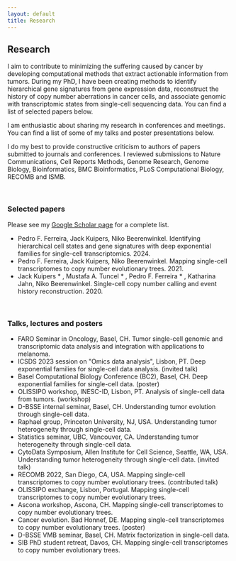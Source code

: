 ```yaml
---
layout: default
title: Research
---
```


## Research

I aim to contribute to minimizing the suffering caused by cancer by developing computational methods that extract actionable information from tumors. During my PhD, I have been creating methods to identify hierarchical gene signatures from gene expression data, reconstruct the history of copy number aberrations in cancer cells, and associate genomic with transcriptomic states from single-cell sequencing data. You can find a list of selected papers below. 

I am enthusiastic about sharing my research in conferences and meetings. You can find a list of some of my talks and poster presentations below.

I do my best to provide constructive criticism to authors of papers submitted to journals and conferences. I reviewed submissions to Nature Communications, Cell Reports Methods, Genome Research, Genome Biology, Bioinformatics, BMC Bioinformatics, PLoS Computational Biology, RECOMB and ISMB.

<br>

### Selected papers
Please see my [Google Scholar page](https://scholar.google.com/citations?hl=en&user=wBVuepgAAAAJ&view_op=list_works&sortby=pubdate) for a complete list.
* Pedro F. Ferreira, Jack Kuipers, Niko Beerenwinkel. Identifying hierarchical cell states and gene signatures with deep exponential families for single-cell transcriptomics. 2024.
* Pedro F. Ferreira, Jack Kuipers, Niko Beerenwinkel. Mapping single-cell transcriptomes to copy number evolutionary trees. 2021.
* Jack Kuipers * , Mustafa A. Tuncel * , Pedro F. Ferreira * , Katharina Jahn, Niko Beerenwinkel. Single-cell copy number calling and event history reconstruction. 2020.

<br>

### Talks, lectures and posters
* FARO Seminar in Oncology, Basel, CH. Tumor single-cell genomic and transcriptomic data analysis and integration with applications to melanoma.
* ICSDS 2023 session on "Omics data analysis", Lisbon, PT. Deep exponential families for single-cell data analysis. (invited talk)
* Basel Computational Biology Conference (BC2), Basel, CH. Deep exponential families for single-cell data. (poster)
* OLISSIPO workshop, INESC-ID, Lisbon, PT. Analysis of single-cell data from tumors. (workshop)
* D-BSSE internal seminar, Basel, CH. Understanding tumor evolution through single-cell data.
* Raphael group, Princeton University, NJ, USA. Understanding tumor heterogeneity through single-cell data. 
* Statistics seminar, UBC, Vancouver, CA. Understanding tumor heterogeneity through single-cell data. 
* CytoData Symposium, Allen Institute for Cell Science, Seattle, WA, USA. Understanding tumor heterogeneity through single-cell data. (invited talk)
* RECOMB 2022, San Diego, CA, USA. Mapping single-cell transcriptomes to copy number evolutionary trees. (contributed talk)
* OLISSIPO exchange, Lisbon, Portugal. Mapping single-cell transcriptomes to copy number evolutionary trees. 
* Ascona workshop, Ascona, CH. Mapping single-cell transcriptomes to copy number evolutionary trees.
* Cancer evolution. Bad Honnef, DE. Mapping single-cell transcriptomes to copy number evolutionary trees. (poster)
* D-BSSE VMB seminar, Basel, CH. Matrix factorization in single-cell data.
* SIB PhD student retreat, Davos, CH. Mapping single-cell transcriptomes to copy number evolutionary trees. 
